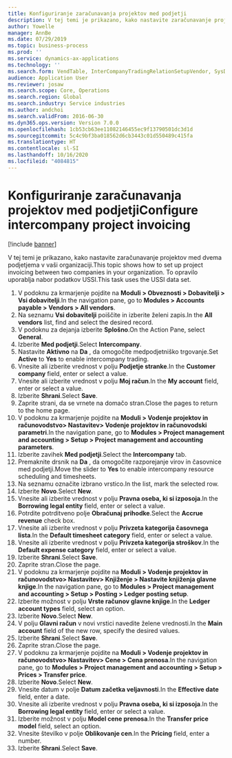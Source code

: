 ```yaml
---
title: Konfiguriranje zaračunavanja projektov med podjetji
description: V tej temi je prikazano, kako nastavite zaračunavanje projektov med dvema podjetjema v vaši organizaciji.
author: Yowelle
manager: AnnBe
ms.date: 07/29/2019
ms.topic: business-process
ms.prod: ''
ms.service: dynamics-ax-applications
ms.technology: ''
ms.search.form: VendTable, InterCompanyTradingRelationSetupVendor, SysDataAreaSelectLookup, ProjParameters, ProjPosting, ProjTransferPrice
audience: Application User
ms.reviewer: josaw
ms.search.scope: Core, Operations
ms.search.region: Global
ms.search.industry: Service industries
ms.author: andchoi
ms.search.validFrom: 2016-06-30
ms.dyn365.ops.version: Version 7.0.0
ms.openlocfilehash: 1cb53cb63ee11082146455ec9f13790501dc3d1d
ms.sourcegitcommit: 5c4c9bf3ba018562d6cb3443c01d550489c415fa
ms.translationtype: HT
ms.contentlocale: sl-SI
ms.lasthandoff: 10/16/2020
ms.locfileid: "4084815"
---
```

# <a name="configure-intercompany-project-invoicing"></a><span data-ttu-id="b5e67-103">Konfiguriranje zaračunavanja projektov med podjetji</span><span class="sxs-lookup"><span data-stu-id="b5e67-103">Configure intercompany project invoicing</span></span>

[!include [banner](../../includes/banner.md)]

<span data-ttu-id="b5e67-104">V tej temi je prikazano, kako nastavite zaračunavanje projektov med dvema podjetjema v vaši organizaciji.</span><span class="sxs-lookup"><span data-stu-id="b5e67-104">This topic shows how to set up project invoicing between two companies in your organization.</span></span> <span data-ttu-id="b5e67-105">To opravilo uporablja nabor podatkov USSI.</span><span class="sxs-lookup"><span data-stu-id="b5e67-105">This task uses the USSI data set.</span></span>

1. <span data-ttu-id="b5e67-106">V podoknu za krmarjenje pojdite na **Moduli > Obveznosti > Dobavitelji > Vsi dobavitelji**.</span><span class="sxs-lookup"><span data-stu-id="b5e67-106">In the navigation pane, go to **Modules > Accounts payable > Vendors > All vendors**.</span></span>
2. <span data-ttu-id="b5e67-107">Na seznamu **Vsi dobavitelji** poiščite in izberite želeni zapis.</span><span class="sxs-lookup"><span data-stu-id="b5e67-107">In the **All vendors** list, find and select the desired record.</span></span>
3. <span data-ttu-id="b5e67-108">V podoknu za dejanja izberite **Splošno**.</span><span class="sxs-lookup"><span data-stu-id="b5e67-108">On the Action Pane, select **General**.</span></span>
4. <span data-ttu-id="b5e67-109">Izberite **Med podjetji**.</span><span class="sxs-lookup"><span data-stu-id="b5e67-109">Select **Intercompany**.</span></span>
5. <span data-ttu-id="b5e67-110">Nastavite **Aktivno** na **Da** , da omogočite medpodjetniško trgovanje.</span><span class="sxs-lookup"><span data-stu-id="b5e67-110">Set **Active** to **Yes** to enable intercompany trading.</span></span>
6. <span data-ttu-id="b5e67-111">Vnesite ali izberite vrednost v polju **Podjetje stranke**.</span><span class="sxs-lookup"><span data-stu-id="b5e67-111">In the **Customer company** field, enter or select a value.</span></span>
7. <span data-ttu-id="b5e67-112">Vnesite ali izberite vrednost v polju **Moj račun**.</span><span class="sxs-lookup"><span data-stu-id="b5e67-112">In the **My account** field, enter or select a value.</span></span>
8. <span data-ttu-id="b5e67-113">Izberite **Shrani**.</span><span class="sxs-lookup"><span data-stu-id="b5e67-113">Select **Save**.</span></span>
9. <span data-ttu-id="b5e67-114">Zaprite strani, da se vrnete na domačo stran.</span><span class="sxs-lookup"><span data-stu-id="b5e67-114">Close the pages to return to the home page.</span></span>
10. <span data-ttu-id="b5e67-115">V podoknu za krmarjenje pojdite na **Moduli > Vodenje projektov in računovodstvo> Nastavitev> Vodenje projektov in računovodski parametri**.</span><span class="sxs-lookup"><span data-stu-id="b5e67-115">In the navigation pane, go to **Modules > Project management and accounting > Setup > Project management and accounting parameters**.</span></span>
11. <span data-ttu-id="b5e67-116">Izberite zavihek **Med podjetji**.</span><span class="sxs-lookup"><span data-stu-id="b5e67-116">Select the **Intercompany** tab.</span></span>
12. <span data-ttu-id="b5e67-117">Premaknite drsnik na **Da** , da omogočite razporejanje virov in časovnice med podjetji.</span><span class="sxs-lookup"><span data-stu-id="b5e67-117">Move the slider to **Yes** to enable intercompany resource scheduling and timesheets.</span></span>
13. <span data-ttu-id="b5e67-118">Na seznamu označite izbrano vrstico.</span><span class="sxs-lookup"><span data-stu-id="b5e67-118">In the list, mark the selected row.</span></span>
14. <span data-ttu-id="b5e67-119">Izberite **Novo**.</span><span class="sxs-lookup"><span data-stu-id="b5e67-119">Select **New**.</span></span>
15. <span data-ttu-id="b5e67-120">Vnesite ali izberite vrednost v polju **Pravna oseba, ki si izposoja**.</span><span class="sxs-lookup"><span data-stu-id="b5e67-120">In the **Borrowing legal entity** field, enter or select a value.</span></span>
16. <span data-ttu-id="b5e67-121">Potrdite potrditveno polje **Obračunaj prihodke**.</span><span class="sxs-lookup"><span data-stu-id="b5e67-121">Select the **Accrue revenue** check box.</span></span>
17. <span data-ttu-id="b5e67-122">Vnesite ali izberite vrednost v polju **Privzeta kategorija časovnega lista**.</span><span class="sxs-lookup"><span data-stu-id="b5e67-122">In the **Default timesheet category** field, enter or select a value.</span></span>
18. <span data-ttu-id="b5e67-123">Vnesite ali izberite vrednost v polju **Privzeta kategorija stroškov**.</span><span class="sxs-lookup"><span data-stu-id="b5e67-123">In the **Default expense category** field, enter or select a value.</span></span>
19. <span data-ttu-id="b5e67-124">Izberite **Shrani**.</span><span class="sxs-lookup"><span data-stu-id="b5e67-124">Select **Save**.</span></span>
20. <span data-ttu-id="b5e67-125">Zaprite stran.</span><span class="sxs-lookup"><span data-stu-id="b5e67-125">Close the page.</span></span>
21. <span data-ttu-id="b5e67-126">V podoknu za krmarjenje pojdite na **Moduli > Vodenje projektov in računovodstvo> Nastavitev> Knjiženje > Nastavite knjiženja glavne knjige**.</span><span class="sxs-lookup"><span data-stu-id="b5e67-126">In the navigation pane, go to **Modules > Project management and accounting > Setup > Posting > Ledger posting setup**.</span></span>
22. <span data-ttu-id="b5e67-127">Izberite možnost v polju **Vrste računov glavne knjige**.</span><span class="sxs-lookup"><span data-stu-id="b5e67-127">In the **Ledger account types** field, select an option.</span></span>
23. <span data-ttu-id="b5e67-128">Izberite **Novo**.</span><span class="sxs-lookup"><span data-stu-id="b5e67-128">Select **New**.</span></span>
24. <span data-ttu-id="b5e67-129">V polju **Glavni račun** v novi vrstici navedite želene vrednosti.</span><span class="sxs-lookup"><span data-stu-id="b5e67-129">In the **Main account** field of the new row, specify the desired values.</span></span>
25. <span data-ttu-id="b5e67-130">Izberite **Shrani**.</span><span class="sxs-lookup"><span data-stu-id="b5e67-130">Select **Save**.</span></span>
26. <span data-ttu-id="b5e67-131">Zaprite stran.</span><span class="sxs-lookup"><span data-stu-id="b5e67-131">Close the page.</span></span>
27. <span data-ttu-id="b5e67-132">V podoknu za krmarjenje pojdite na **Moduli > Vodenje projektov in računovodstvo> Nastavitev> Cene > Cena prenosa**.</span><span class="sxs-lookup"><span data-stu-id="b5e67-132">In the navigation pane, go to **Modules > Project management and accounting > Setup > Prices > Transfer price**.</span></span>
28. <span data-ttu-id="b5e67-133">Izberite **Novo**.</span><span class="sxs-lookup"><span data-stu-id="b5e67-133">Select **New**.</span></span>
29. <span data-ttu-id="b5e67-134">Vnesite datum v polje **Datum začetka veljavnosti**.</span><span class="sxs-lookup"><span data-stu-id="b5e67-134">In the **Effective date** field, enter a date.</span></span>
30. <span data-ttu-id="b5e67-135">Vnesite ali izberite vrednost v polju **Pravna oseba, ki si izposoja**.</span><span class="sxs-lookup"><span data-stu-id="b5e67-135">In the **Borrowing legal entity** field, enter or select a value.</span></span>
31. <span data-ttu-id="b5e67-136">Izberite možnost v polju **Model cene prenosa**.</span><span class="sxs-lookup"><span data-stu-id="b5e67-136">In the **Transfer price model** field, select an option.</span></span>
32. <span data-ttu-id="b5e67-137">Vnesite številko v polje **Oblikovanje cen**.</span><span class="sxs-lookup"><span data-stu-id="b5e67-137">In the **Pricing** field, enter a number.</span></span>
33. <span data-ttu-id="b5e67-138">Izberite **Shrani**.</span><span class="sxs-lookup"><span data-stu-id="b5e67-138">Select **Save**.</span></span>

